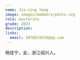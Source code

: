 ```yaml
---
name: Jia-ning Yang
image: images/members/photo.svg
role: masterstu
grade: 2023
description: 
links:
  email: 1076819326@qq.com
---
```


杨佳宁，女，浙江绍兴人。